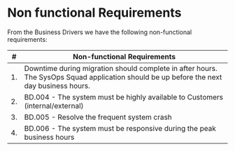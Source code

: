 # Non functional Requirements

From the Business Drivers we have the following non-functional requirements:

| # | Non-functional Requirements |
|----|----|
| 1. | Downtime during migration should complete in after hours. The SysOps Squad application should be up before the next day business hours.
| 2. | BD.004 - The system must be highly available to Customers (internal/external)
| 3. | BD.005 - Resolve the frequent system crash
| 4. | BD.006 - The system must be responsive during the peak business hours
